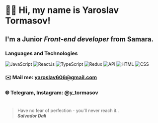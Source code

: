 # 👋🏻 Hi, my name is **Yaroslav Tormasov**!
## I'm a Junior *Front-end developer* from Samara.
### Languages and Technologies 
![JavaScript](https://img.shields.io/badge/-JavaScript-090909?style=for-the-badge&logo=JavaScript)
![ReactJs](https://img.shields.io/badge/-ReactJs-090909?style=for-the-badge&logo=React)
![TypeScript](https://img.shields.io/badge/-TypeScript-090909?style=for-the-badge&logo=TypeScript)
![Redux](https://img.shields.io/badge/-Redux-090909?style=for-the-badge&logo=Redux)
![API](https://img.shields.io/badge/-REST&#032;API-090909?style=for-the-badge)
![HTML](https://img.shields.io/badge/-HTML-090909?style=for-the-badge&logo=html5)
![CSS](https://img.shields.io/badge/-CSS-090909?style=for-the-badge&logo=css3)
### ✉️ Mail me: yaroslav606@gmail.com
### 🌐 Telegram, Instagram: @y_tormasov
#
> Have no fear of perfection - you'll never reach it.. <br/>
> ***Salvador Dali***

